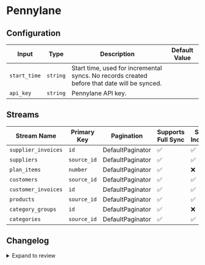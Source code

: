 # Pennylane

## Configuration

| Input        | Type     | Description                                                                                 | Default Value |
| ------------ | -------- | ------------------------------------------------------------------------------------------- | ------------- |
| `start_time` | `string` | Start time, used for incremental syncs. No records created before that date will be synced. |               |
| `api_key`    | `string` | Pennylane API key.                                                                          |               |

## Streams

| Stream Name         | Primary Key | Pagination       | Supports Full Sync | Supports Incremental |
| ------------------- | ----------- | ---------------- | ------------------ | -------------------- |
| `supplier_invoices` | `id`        | DefaultPaginator | ✅                 | ✅                   |
| `suppliers`         | `source_id` | DefaultPaginator | ✅                 | ✅                   |
| `plan_items`        | `number`    | DefaultPaginator | ✅                 | ❌                   |
| `customers`         | `source_id` | DefaultPaginator | ✅                 | ✅                   |
| `customer_invoices` | `id`        | DefaultPaginator | ✅                 | ✅                   |
| `products`          | `source_id` | DefaultPaginator | ✅                 | ✅                   |
| `category_groups`   | `id`        | DefaultPaginator | ✅                 | ❌                   |
| `categories`        | `source_id` | DefaultPaginator | ✅                 | ✅                   |

## Changelog

<details>
  <summary>Expand to review</summary>

| Version | Date       | Pull Request | Subject                                              |
| ------- | ---------- | ------------ | ---------------------------------------------------- |
| 0.0.1   | 2024-08-21 |              | Initial release by natikgadzhi via Connector Builder |

</details>
